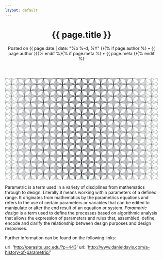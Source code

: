 ```yaml
---
layout: default
---
```

<div class="post">

  <header class="post-header">
     <h1 class="post-title">{{ page.title }}</h1>
     <p class="post-meta">Posted on {{ page.date | date: "%b %-d, %Y" }}{% if page.author %} • {{ page.author }}{% endif %}{% if page.meta %} • {{ page.meta }}{% endif %}</p>
  </header>

  <article class="post-content">
   
![](/_images/127_pattern01.jpg/)


Parametric is a term used in a variety of disciplines from mathematics through to design. Literally it means working within parameters of a defined range. It originates from mathematics by the parametrics equations and refers to the use of certain parameters or variables that can be edited to manipulate or alter the end result of an equation or system. _Parametric design_ is a term used to define the processes based on algorithmic analysis that allows the expression of parameters and rules that, assembled, define, encode and clarify the relationship between design purposes and design responses.

Further information can be found on the following links:

url: 'http://parasite.usc.edu/?p=443'
url: 'http://www.danieldavis.com/a-history-of-parametric/'
  </article>

  <div align="center">
  	<a href="#">
  	<i class="fa fa-arrow-circle-up fa-2x"></i>
  	</a>
  </div>

</div>
